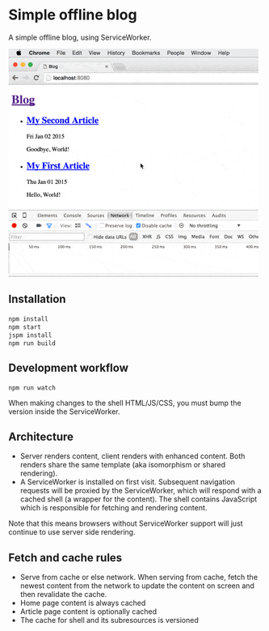# Simple offline blog

A simple offline blog, using ServiceWorker.

![Demo](demo.gif)

## Installation

```
npm install
npm start
jspm install
npm run build
```

## Development workflow
```
npm run watch
```

When making changes to the shell HTML/JS/CSS, you must bump the version inside
the ServiceWorker.

## Architecture
* Server renders content, client renders with enhanced content. Both renders
  share the same template (aka isomorphism or shared rendering).
* A ServiceWorker is installed on first visit. Subsequent navigation requests
  will be proxied by the ServiceWorker, which will respond with a cached shell
  (a wrapper for the content). The shell contains JavaScript which is
  responsible for fetching and rendering content.

Note that this means browsers without ServiceWorker support will just continue
to use server side rendering.

## Fetch and cache rules
* Serve from cache or else network. When serving from cache, fetch the newest
  content from the network to update the content on screen and then revalidate
  the cache.
* Home page content is always cached
* Article page content is optionally cached
* The cache for shell and its subresources is versioned
